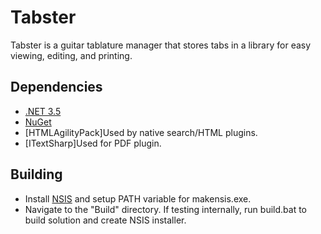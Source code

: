 Tabster
====================

Tabster is a guitar tablature manager that stores tabs in a library for easy viewing, editing, and printing.

Dependencies
------------

* [.NET 3.5](http://www.microsoft.com/net)
* [NuGet](https://www.nuget.org/)
* [HTMLAgilityPack]Used by native search/HTML plugins.
* [ITextSharp]Used for PDF plugin.

Building
---------------

* Install [NSIS](http://nsis.sourceforge.net/) and setup PATH variable for makensis.exe.
* Navigate to the "Build" directory. If testing internally, run build.bat to build solution and create NSIS installer.